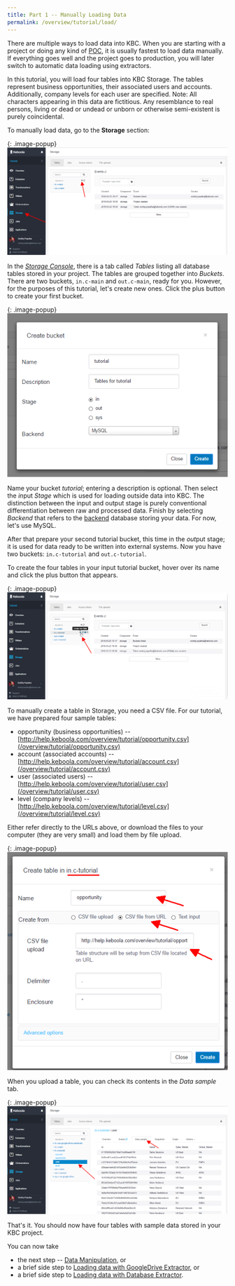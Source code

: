 ```yaml
---
title: Part 1 -- Manually Loading Data 
permalink: /overview/tutorial/load/
---
```


There are multiple ways to load data into KBC. When you are starting with a project or doing any kind of 
[POC](https://en.wikipedia.org/wiki/Proof_of_concept), it is usually fastest to load data manually. 
If everything goes well and the project goes to production, you will later switch to automatic 
data loading using extractors. 

In this tutorial, you will load four tables into KBC Storage. 
The tables represent business opportunities, their associated users and accounts. 
Additionally, company levels for each user are specified. 
Note: All characters appearing in this data are fictitious. 
Any resemblance to real persons, living or dead or undead or unborn or otherwise semi-existent is purely coincidental.

To manually load data, go to the **Storage** section:

{: .image-popup}
![Screenshot -- Storage Console](/overview/tutorial/load/intro-screen.png)

In the 
[*Storage Console*](/storage/), there is a tab called *Tables* listing all database tables stored in your project. 
The tables are grouped together into *Buckets*. 
There are two buckets, `in.c-main` and `out.c-main`, ready for you. 
However, for the purposes of this tutorial, let's create new ones. 
Click the plus button to create your first bucket.

{: .image-popup}
![Screenshot -- Create Bucket](/overview/tutorial/load/create-bucket.png)

Name your bucket *tutorial*; entering a description is optional. 
Then select the *in*put *Stage* which is used for loading outside data into KBC. 
The distinction between the input and output stage is purely conventional differentiation between raw and processed data. 
Finish by selecting *Backend* that refers to the [backend](/storage/) database storing your data. 
For now, let's use MySQL.

After that prepare your second tutorial bucket, this time in the *out*put stage; it is used for data ready to be written into external systems. 
Now you have two buckets: `in.c-tutorial` and `out.c-tutorial`.

To create the four tables in your input tutorial bucket, hover over its name and click the plus button that appears.

{: .image-popup}
![Screenshot -- Create a table](/overview/tutorial/load/create-table.png) 

To manually create a table in Storage, you need a CSV file. For our tutorial, we have prepared four sample tables:

- opportunity (business opportunities) -- [http://help.keboola.com/overview/tutorial/opportunity.csv](/overview/tutorial/opportunity.csv) 
- account (associated accounts) -- [http://help.keboola.com/overview/tutorial/account.csv](/overview/tutorial/account.csv) 
- user (associated users) -- [http://help.keboola.com/overview/tutorial/user.csv](/overview/tutorial/user.csv)
- level (company levels) -- [http://help.keboola.com/overview/tutorial/level.csv](/overview/tutorial/level.csv) 

Either refer directly to the URLs above, 
or download the files to your computer (they are very small) and load them by file upload. 

{: .image-popup}
![Screenshot -- Create a table](/overview/tutorial/load/create-table-2.png) 

When you upload a table, you can check its contents in the *Data sample* tab.

{: .image-popup}
![Screenshot -- Data sample](/overview/tutorial/load/data-sample.png)

That's it. You should now have four tables with sample data stored in your KBC project.

You can now take

- the next step -- [Data Manipulation](/overview/tutorial/manipulate/), or
- a brief side step to [Loading data with GoogleDrive Extractor](/overview/tutorial/load/googledrive/), or
- a brief side step to [Loading data with Database Extractor](/overview/tutorial/load/database/).
